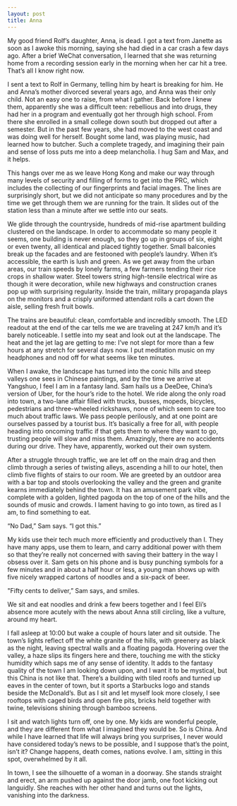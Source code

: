 ```yaml
---
layout: post
title: Anna
---
```

My good friend Rolf’s daughter, Anna, is dead. I got a text from Janette as soon as I awoke this morning, saying she had died in a car crash a few days ago. After a brief WeChat conversation, I learned that she was returning home from a recording session early in the morning when her car hit a tree. That’s all I know right now.

I sent a text to Rolf in Germany, telling him by heart is breaking for him. He and Anna’s mother divorced several years ago, and Anna was their only child. Not an easy one to raise, from what I gather. Back before I knew them, apparently she was a difficult teen: rebellious and into drugs, they had her in a program and eventually got her through high school. From there she enrolled in a small college down south but dropped out after a semester. But in the past few years, she had moved to the west coast and was doing well for herself. Bought some land, was playing music, had learned how to butcher. Such a complete tragedy, and imagining their pain and sense of loss puts me into a deep melancholia. I hug Sam and Max, and it helps. 

This hangs over me as we leave Hong Kong and make our way through many levels of security and filling of forms to get into the PRC, which includes the collecting of our fingerprints and facial images. The lines are surprisingly short, but we did not anticipate so many procedures and by the time we get through them we are running for the train. It slides out of the station less than a minute after we settle into our seats.

We glide through the countryside, hundreds of mid-rise apartment building clustered on the landscape. In order to accommodate so many people it seems, one building is never enough, so they go up in groups of six, eight or even twenty, all identical and placed tightly together. Small balconies break up the facades and are festooned with people’s laundry. When it’s accessible, the earth is lush and green. As we get away from the urban areas, our train speeds by lonely farms, a few farmers tending their rice crops in shallow water. Steel towers string high-tensile electrical wire as though it were decoration, while new highways and construction cranes pop up with surprising regularity. Inside the train, military propaganda plays on the monitors and a crisply uniformed attendant rolls a cart down the aisle, selling fresh fruit bowls.

The trains are beautiful: clean, comfortable and incredibly smooth. The LED readout at the end of the car tells me we are traveling at 247 km/h and it’s barely noticeable. I settle into my seat and look out at the landscape. The heat and the jet lag are getting to me: I’ve not slept for more than a few hours at any stretch for several days now. I put meditation music on my headphones and nod off for what seems like ten minutes.

When I awake, the landscape has turned into the conic hills and steep valleys one sees in Chinese paintings, and by the time we arrive at Yangshuo, I feel I am in a fantasy land. Sam hails us a DeeDee, China’s version of Uber, for the hour’s ride to the hotel. We ride along the only road into town, a two-lane affair filled with trucks, busses, mopeds, bicycles, pedestrians and three-wheeled rickshaws, none of which seem to care too much about traffic laws. We pass people perilously, and at one point are ourselves passed by a tourist bus. It’s basically a free for all, with people heading into oncoming traffic if that gets them to where they want to go, trusting people will slow and miss them. Amazingly, there are no accidents during our drive. They have, apparently, worked out their own system.

After a struggle through traffic, we are let off on the main drag and then climb through a series of twisting alleys, ascending a hill to our hotel, then climb five flights of stairs to our room. We are greeted by an outdoor area with a bar top and stools overlooking the valley and the green and granite kearns immediately behind the town. It has an amusement park vibe, complete with a golden, lighted pagoda on the top of one of the hills and the sounds of music and crowds. I lament having to go into town, as tired as I am, to find something to eat.

“No Dad,” Sam says. “I got this.”

My kids use their tech much more efficiently and productively than I. They have many apps, use them to learn, and carry additional power with them so that they’re really not concerned with saving their battery in the way I obsess over it. Sam gets on his phone and is busy punching symbols for a few minutes and in about a half hour or less, a young man shows up with five nicely wrapped cartons of noodles and a six-pack of beer.

"Fifty cents to deliver,” Sam says, and smiles. 

We sit and eat noodles and drink a few beers together and I feel Eli’s absence more acutely with the news about Anna still circling, like a vulture, around my heart. 

I fall asleep at 10:00 but wake a couple of hours later and sit outside. The town’s lights reflect off the white granite of the hills, with greenery as black as the night, leaving spectral walls and a floating pagoda. Hovering over the valley, a haze slips its fingers here and there, touching me with the sticky humidity which saps me of any sense of identity. It adds to the fantasy quality of the town I am looking down upon, and I want it to be mystical, but this China is not like that. There’s a building with tiled roofs and turned up eaves in the center of town, but it sports a Starbucks logo and stands beside the McDonald’s. But as I sit and let myself look more closely, I see rooftops with caged birds and open fire pits, bricks held together with twine, televisions shining through bamboo screens.

I sit and watch lights turn off, one by one. My kids are wonderful people, and they are different from what I imagined they would be. So is China. And while I have learned that life will always bring you surprises, I never would have considered today’s news to be possible, and I suppose that’s the point, isn’t it? Change happens, death comes, nations evolve. I am, sitting in this spot, overwhelmed by it all. 

In town, I see the silhouette of a woman in a doorway. She stands straight and erect, an arm pushed up against the door jamb, one foot kicking out languidly. She reaches with her other hand and turns out the lights, vanishing into the darkness. 
